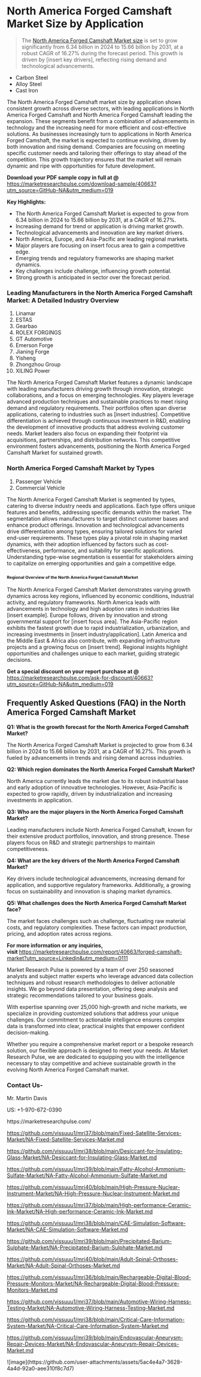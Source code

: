 <h1>North America Forged Camshaft Market&nbsp;Size by Application</h1><blockquote><p>The <a href="https://marketresearchpulse.com/download-sample/40663?utm_source=GitHub-NA&amp;utm_medium=019">North America Forged Camshaft Market size</a> is set to grow significantly from 6.34 billion in 2024 to 15.66 billion by 2031, at a robust CAGR of 16.27% during the forecast period. This growth is driven by [insert key drivers], reflecting rising demand and technological advancements.</p></blockquote><ul><li>Carbon Steel<li> Alloy Steel<li> Cast Iron</li></ul><p>The North America Forged Camshaft market size by application shows consistent growth across diverse sectors, with leading applications in North America Forged Camshaft and North America Forged Camshaft leading the expansion. These segments benefit from a combination of advancements in technology and the increasing need for more efficient and cost-effective solutions. As businesses increasingly turn to applications in North America Forged Camshaft, the market is expected to continue evolving, driven by both innovation and rising demand. Companies are focusing on meeting specific customer needs and tailoring their offerings to stay ahead of the competition. This growth trajectory ensures that the market will remain dynamic and ripe with opportunities for future development.</p><p><strong>Download your PDF sample copy in full at @ </strong><a href="https://marketresearchpulse.com/download-sample/40663?utm_source=GitHub-NA&amp;utm_medium=019">https://marketresearchpulse.com/download-sample/40663?utm_source=GitHub-NA&amp;utm_medium=019</a></p><p><strong>Key Highlights: </strong></p><ul><li>The North America Forged Camshaft Market is expected to grow from 6.34 billion in 2024 to 15.66 billion by 2031, at a CAGR of 16.27%.</li><li>Increasing demand for trend or application is driving market growth.</li><li>Technological advancements and innovation are key market drivers.</li><li>North America, Europe, and Asia-Pacific are leading regional markets.</li><li>Major players are focusing on insert focus area to gain a competitive edge.</li><li>Emerging trends and regulatory frameworks are shaping market dynamics.</li><li>Key challenges include challenge, influencing growth potential.</li><li>Strong growth is anticipated in sector over the forecast period.</li></ul><h3>Leading Manufacturers in the North America Forged Camshaft Market: A Detailed Industry Overview</h3><ol><li>Linamar</li><li>ESTAS</li><li>Gearbao</li><li>ROLEX FORGINGS</li><li>GT Automotive</li><li>Emerson Forge</li><li>Jianing Forge</li><li>Yisheng</li><li>Zhongzhou Group</li><li>XILING Power</li></ol><div class="flex max-w-full flex-col flex-grow"><div class="min-h-8 text-message flex w-full flex-col items-end gap-2 whitespace-normal break-words [.text-message+&amp;]:mt-5" dir="auto" data-message-author-role="assistant" data-message-id="fd8432e4-4910-450d-b182-61b7bfb0a01f" data-message-model-slug="gpt-4o"><div class="flex w-full flex-col gap-1 empty:hidden first:pt-[3px]"><div class="markdown prose w-full break-words dark:prose-invert light"><p>The North America Forged Camshaft Market features a dynamic landscape with leading manufacturers driving growth through innovation, strategic collaborations, and a focus on emerging technologies. Key players leverage advanced production techniques and sustainable practices to meet rising demand and regulatory requirements. Their portfolios often span diverse applications, catering to industries such as [insert industries]. Competitive differentiation is achieved through continuous investment in R&amp;D, enabling the development of innovative products that address evolving customer needs. Market leaders also focus on expanding their footprint via acquisitions, partnerships, and distribution networks. This competitive environment fosters advancements, positioning the North America Forged Camshaft Market for sustained growth.</p></div></div></div></div><h3>North America Forged Camshaft Market by Types</h3><ol><li>Passenger Vehicle<li> Commercial Vehicle</li></ol><div class="flex max-w-full flex-col flex-grow"><div class="min-h-8 text-message flex w-full flex-col items-end gap-2 whitespace-normal break-words [.text-message+&amp;]:mt-5" dir="auto" data-message-author-role="assistant" data-message-id="084470be-0bb7-4664-bddf-5156b4f41249" data-message-model-slug="gpt-4o-mini"><div class="flex w-full flex-col gap-1 empty:hidden first:pt-[3px]"><div class="markdown prose w-full break-words dark:prose-invert light"><p>The North America Forged Camshaft Market is segmented by types, catering to diverse industry needs and applications. Each type offers unique features and benefits, addressing specific demands within the market. The segmentation allows manufacturers to target distinct customer bases and enhance product offerings. Innovation and technological advancements drive differentiation among types, ensuring tailored solutions for varied end-user requirements. These types play a pivotal role in shaping market dynamics, with their adoption influenced by factors such as cost-effectiveness, performance, and suitability for specific applications. Understanding type-wise segmentation is essential for stakeholders aiming to capitalize on emerging opportunities and gain a competitive edge.</p></div></div></div></div><h3><span style="font-size: 11px;">Regional Overview of the North America Forged Camshaft Market</span></h3><div class="flex max-w-full flex-col flex-grow"><div class="min-h-8 text-message flex w-full flex-col items-end gap-2 whitespace-normal break-words [.text-message+&amp;]:mt-5" dir="auto" data-message-author-role="assistant" data-message-id="e9038762-ce64-4e30-91c9-9bd413514231" data-message-model-slug="gpt-4o-mini"><div class="flex w-full flex-col gap-1 empty:hidden first:pt-[3px]"><div class="markdown prose w-full break-words dark:prose-invert light"><p>The North America Forged Camshaft Market demonstrates varying growth dynamics across key regions, influenced by economic conditions, industrial activity, and regulatory frameworks. North America leads with advancements in technology and high adoption rates in industries like [insert example]. Europe follows, driven by innovation and strong governmental support for [insert focus area]. The Asia-Pacific region exhibits the fastest growth due to rapid industrialization, urbanization, and increasing investments in [insert industry/application]. Latin America and the Middle East &amp; Africa also contribute, with expanding infrastructure projects and a growing focus on [insert trend]. Regional insights highlight opportunities and challenges unique to each market, guiding strategic decisions.</p></div></div></div></div><p><strong>Get a special discount on your report purchase at @ </strong><a href="https://marketresearchpulse.com/ask-for-discount/40663?utm_source=GitHub-NA&amp;utm_medium=019">https://marketresearchpulse.com/ask-for-discount/40663?utm_source=GitHub-NA&amp;utm_medium=019</a></p><h2>Frequently Asked Questions (FAQ) in the North America Forged Camshaft Market</h2><p><strong>Q1: What is the growth forecast for the North America Forged Camshaft Market?</strong></p><p>The North America Forged Camshaft Market is projected to grow from 6.34 billion in 2024 to 15.66 billion by 2031, at a CAGR of 16.27%. This growth is fueled by advancements in trends and rising demand across industries.</p><p><strong>Q2: Which region dominates the North America Forged Camshaft Market?</strong></p><p>North America currently leads the market due to its robust industrial base and early adoption of innovative technologies. However, Asia-Pacific is expected to grow rapidly, driven by industrialization and increasing investments in application.</p><p><strong>Q3: Who are the major players in the North America Forged Camshaft Market?</strong></p><p>Leading manufacturers include North America Forged Camshaft, known for their extensive product portfolios, innovation, and strong presence. These players focus on R&amp;D and strategic partnerships to maintain competitiveness.</p><p><strong>Q4: What are the key drivers of the North America Forged Camshaft Market?</strong></p><p>Key drivers include technological advancements, increasing demand for application, and supportive regulatory frameworks. Additionally, a growing focus on sustainability and innovation is shaping market dynamics.</p><p><strong>Q5: What challenges does the North America Forged Camshaft Market face?</strong></p><p>The market faces challenges such as challenge, fluctuating raw material costs, and regulatory complexities. These factors can impact production, pricing, and adoption rates across regions.</p><p><strong>For more information or any inquiries, visit&nbsp;</strong><a href="https://marketresearchpulse.com/report/40663/forged-camshaft-market?utm_source=Linkedin&utm_medium=0111">https://marketresearchpulse.com/report/40663/forged-camshaft-market?utm_source=Linkedin&utm_medium=0111</a></p><p>Market Research Pulse is powered by a team of over 250 seasoned analysts and subject matter experts who leverage advanced data collection techniques and robust research methodologies to deliver actionable insights. We go beyond data presentation, offering deep analysis and strategic recommendations tailored to your business goals.</p><p>With expertise spanning over 25,000 high-growth and niche markets, we specialize in providing customized solutions that address your unique challenges. Our commitment to actionable intelligence ensures complex data is transformed into clear, practical insights that empower confident decision-making.</p><p>Whether you require a comprehensive market report or a bespoke research solution, our flexible approach is designed to meet your needs. At Market Research Pulse, we are dedicated to equipping you with the intelligence necessary to stay competitive and achieve sustainable growth in the evolving North America Forged Camshaft market.</p><h3><strong>Contact Us-</strong></h3><p>Mr. Martin Davis</p><p>US: +1-970-672-0390</p><p>https://marketresearchpulse.com/</p><p><a href="https://github.com/vissuuu1/mri37/blob/main/Fixed-Satellite-Services-Market/NA-Fixed-Satellite-Services-Market.md">https://github.com/vissuuu1/mri37/blob/main/Fixed-Satellite-Services-Market/NA-Fixed-Satellite-Services-Market.md</a></p><p><a href="https://github.com/vissuuu1/mri38/blob/main/Desiccant-for-Insulating-Glass-Market/NA-Desiccant-for-Insulating-Glass-Market.md">https://github.com/vissuuu1/mri38/blob/main/Desiccant-for-Insulating-Glass-Market/NA-Desiccant-for-Insulating-Glass-Market.md</a></p><p><a href="https://github.com/vissuuu1/mri39/blob/main/Fatty-Alcohol-Ammonium-Sulfate-Market/NA-Fatty-Alcohol-Ammonium-Sulfate-Market.md">https://github.com/vissuuu1/mri39/blob/main/Fatty-Alcohol-Ammonium-Sulfate-Market/NA-Fatty-Alcohol-Ammonium-Sulfate-Market.md</a></p><p><a href="https://github.com/vissuuu1/mri40/blob/main/High-Pressure-Nuclear-Instrument-Market/NA-High-Pressure-Nuclear-Instrument-Market.md">https://github.com/vissuuu1/mri40/blob/main/High-Pressure-Nuclear-Instrument-Market/NA-High-Pressure-Nuclear-Instrument-Market.md</a></p><p><a href="https://github.com/vissuuu1/mri37/blob/main/High-performance-Ceramic-Ink-Market/NA-High-performance-Ceramic-Ink-Market.md">https://github.com/vissuuu1/mri37/blob/main/High-performance-Ceramic-Ink-Market/NA-High-performance-Ceramic-Ink-Market.md</a></p><p><a href="https://github.com/vissuuu1/mri38/blob/main/CAE-Simulation-Software-Market/NA-CAE-Simulation-Software-Market.md">https://github.com/vissuuu1/mri38/blob/main/CAE-Simulation-Software-Market/NA-CAE-Simulation-Software-Market.md</a></p><p><a href="https://github.com/vissuuu1/mri39/blob/main/Precipitated-Barium-Sulphate-Market/NA-Precipitated-Barium-Sulphate-Market.md">https://github.com/vissuuu1/mri39/blob/main/Precipitated-Barium-Sulphate-Market/NA-Precipitated-Barium-Sulphate-Market.md</a></p><p><a href="https://github.com/vissuuu1/mri40/blob/main/Adult-Spinal-Orthoses-Market/NA-Adult-Spinal-Orthoses-Market.md">https://github.com/vissuuu1/mri40/blob/main/Adult-Spinal-Orthoses-Market/NA-Adult-Spinal-Orthoses-Market.md</a></p><p><a href="https://github.com/vissuuu1/mri36/blob/main/Rechargeable-Digital-Blood-Pressure-Monitors-Market/NA-Rechargeable-Digital-Blood-Pressure-Monitors-Market.md">https://github.com/vissuuu1/mri36/blob/main/Rechargeable-Digital-Blood-Pressure-Monitors-Market/NA-Rechargeable-Digital-Blood-Pressure-Monitors-Market.md</a></p><p><a href="https://github.com/vissuuu1/mri37/blob/main/Automotive-Wiring-Harness-Testing-Market/NA-Automotive-Wiring-Harness-Testing-Market.md">https://github.com/vissuuu1/mri37/blob/main/Automotive-Wiring-Harness-Testing-Market/NA-Automotive-Wiring-Harness-Testing-Market.md</a></p><p><a href="https://github.com/vissuuu1/mri38/blob/main/Critical-Care-Information-System-Market/NA-Critical-Care-Information-System-Market.md">https://github.com/vissuuu1/mri38/blob/main/Critical-Care-Information-System-Market/NA-Critical-Care-Information-System-Market.md</a></p><p><a href="https://github.com/vissuuu1/mri39/blob/main/Endovascular-Aneurysm-Repair-Devices-Market/NA-Endovascular-Aneurysm-Repair-Devices-Market.md">https://github.com/vissuuu1/mri39/blob/main/Endovascular-Aneurysm-Repair-Devices-Market/NA-Endovascular-Aneurysm-Repair-Devices-Market.md</a></p>
![image](https://github.com/user-attachments/assets/5ac4e4a7-3628-4a4d-92a0-aee310f8c7d7)
